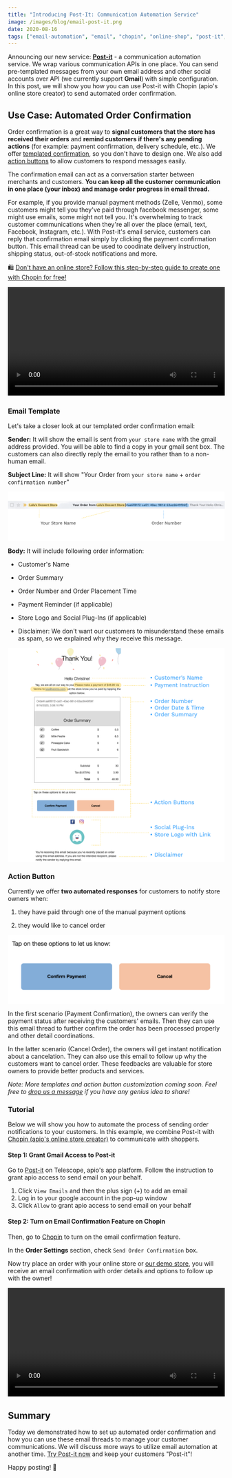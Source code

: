 ```yaml
---
title: "Introducing Post-It: Communication Automation Service"
image: /images/blog/email-post-it.png
date: 2020-08-16
tags: ["email-automation", "email", "chopin", "online-shop", "post-it", "tutorial", "use-case","order-confirmation", "product-updates"]
---
```


Announcing our new service: **[Post-it](https://telescope.apiobuild.com/app/post-it)** - a communication automation service. We wrap various communication APIs in one place. You can send pre-templated messages from your own email address and other social accounts over API (we currently support **Gmail**) with simple configuration. In this post, we will show you how you can use Post-it with Chopin (apio\'s online store creator) to send automated order confirmation. 

## Use Case: Automated Order Confirmation

Order confirmation is a great way to **signal customers that the store has received their orders** and **remind customers if there's any pending actions** (for example: payment confirmation, delivery schedule, etc.). We offer [templated confirmation](#email-template), so you don't have to design one. We also add [action buttons](#action-button) to allow customers to respond messages easily. 

The confirmation email can act as a conversation starter between merchants and customers. **You can keep all the customer communication in one place (your inbox) and manage order progress in email thread.**

For example, if you provide manual payment methods (Zelle, Venmo), some customers might tell you they've paid through facebook messenger, some might use emails, some might not tell you. It's overwhelming to track customer communications when they're all over the place (email, text, Facebook, Instagram, etc.). With Post-it's email service, customers can reply that confirmation email simply by clicking the payment confirmation button. This email thread can be used to coodinate delivery instruction, shipping status, out-of-stock notifications and more. 

🛍️ [Don\'t have an online store? Follow this step-by-step guide to create one with Chopin for free!](https://apiobuild.com/blog/how-to-create-web-store-with-apio)

<video width="100%" loop="true" autoplay="true" controls style="align: center">
<source src="/video/action-button-demo.mp4" type="video/mp4" />
</video>

### Email Template

Let's take a closer look at our templated order confirmation email:

**Sender:** It will show the email is sent from `your store name` with the gmail address provided. You will be able to find a copy in your gmail sent box. The customers can also directly reply the email to you rather than to a non-human email.

**Subject Line:** It will show "Your Order from `your store name` + `order confirmation number`"

<img src="/images/blog/email-subject.png" class="post-img">

**Body:** It will include following order information:
    
- Customer's Name

- Order Summary

- Order Number and Order Placement Time

- Payment Reminder (if applicable)

- Store Logo and Social Plug-Ins (if applicable)

- Disclaimer: We don't want our customers to misunderstand these emails as spam, so we explained why they receive this message.

<img src="/images/blog/order-email-template.png" class="post-img">


### Action Button

Currently we offer **two automated responses** for customers to notify store owners when:

1. they have paid through one of the manual payment options

2. they would like to cancel order

<img src="/images/blog/action-button.png" class="post-img">

In the first scenario (Payment Confirmation), the owners can verify the payment status after receiving the customers' emails. Then they can use this email thread to further confirm the order has been processed properly and other detail coordinations.

In the latter scenario (Cancel Order), the owners will get instant notification about a cancelation. They can also use this email to follow up why the customers want to cancel order. These feedbacks are valuable for store owners to provide better products and services.

*Note: More templates and action button customization coming soon. Feel free to [drop us a message](https://apiobuild.com/forms/business/) if you have any genius idea to share!*

### Tutorial

Below we will show you how to automate the process of sending order notifications to your customers. In this example, we combine Post-it with [Chopin (apio\'s online store creator)](https://telescope.apiobuild.com/app/chopin/configure) to communicate with shoppers. 

#### Step 1: Grant Gmail Access to Post-it

Go to [Post-it](https://telescope.apiobuild.com/app/post-it/configure) on Telescope, apio's app platform. Follow the instruction to grant apio access to send email on your behalf.

1. Click `View Emails` and then the plus sign (+) to add an email
2. Log in to your google account in the pop-up window
3. Click `Allow` to grant apio access to send email on your behalf


#### Step 2: Turn on Email Confirmation Feature on Chopin

Then, go to [Chopin](https://telescope.apiobuild.com/app/chopin/configure) to turn on the email confirmation feature. 

In the **Order Settings** section, check `Send Order Confirmation` box.

Now try place an order with your online store or [ our demo store](https://trampoline.apiobuild.com/router/chopin/store/page/google-oauth2%7C117090713962028193035/7a8c0376-0fd0-4093-894f-e6d0200444d4), you will receive an email confirmation with order details and options to follow up with the owner!

<video width="100%" loop="true" autoplay="true" controls style="align: center">
<source src="/video/turn-on-post-it.mp4" type="video/mp4" />
</video>

## Summary

Today we demonstrated how to set up automated order confirmation and how you can use these email threads to manage your customer communications. We will discuss more ways to utilize email automation at another time. [Try Post-it now](https://telescope.apiobuild.com/app/post-it/configure) and keep your customers "Post-it"!

Happy posting! 📝

<style>
.post-img {
    display: block;
    margin-left: auto;
    margin-right: auto;
    max-width: 100%;
}
</style>